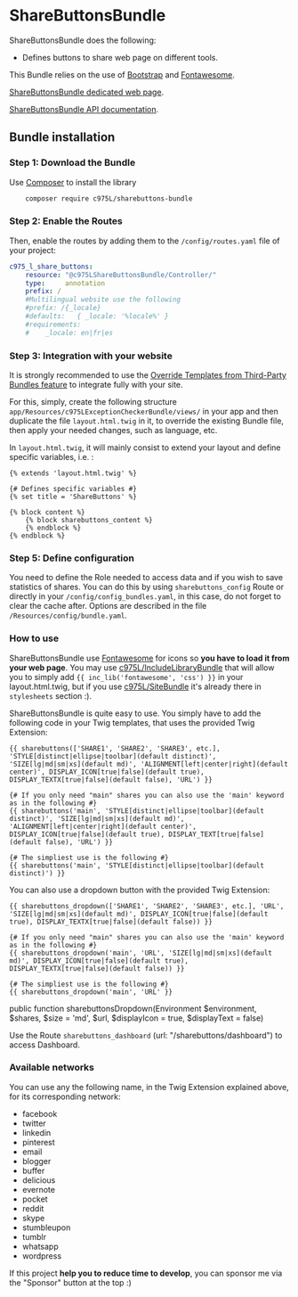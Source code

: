 # ShareButtonsBundle

ShareButtonsBundle does the following:

- Defines buttons to share web page on different tools.

This Bundle relies on the use of [Bootstrap](http://getbootstrap.com/) and [Fontawesome](https://fontawesome.com).

[ShareButtonsBundle dedicated web page](https://975l.com/en/pages/sharebuttons-bundle).

[ShareButtonsBundle API documentation](https://975l.com/apidoc/c975L/ShareButtonsBundle.html).

## Bundle installation

### Step 1: Download the Bundle

Use [Composer](https://getcomposer.org) to install the library

```bash
    composer require c975L/sharebuttons-bundle
```

### Step 2: Enable the Routes

Then, enable the routes by adding them to the `/config/routes.yaml` file of your project:

```yml
c975_l_share_buttons:
    resource: "@c975LShareButtonsBundle/Controller/"
    type:     annotation
    prefix: /
    #Multilingual website use the following
    #prefix: /{_locale}
    #defaults:   { _locale: '%locale%' }
    #requirements:
    #    _locale: en|fr|es
```

### Step 3: Integration with your website

It is strongly recommended to use the [Override Templates from Third-Party Bundles feature](http://symfony.com/doc/current/templating/overriding.html) to integrate fully with your site.

For this, simply, create the following structure `app/Resources/c975LExceptionCheckerBundle/views/` in your app and then duplicate the file `layout.html.twig` in it, to override the existing Bundle file, then apply your needed changes, such as language, etc.

In `layout.html.twig`, it will mainly consist to extend your layout and define specific variables, i.e. :

```twig
{% extends 'layout.html.twig' %}

{# Defines specific variables #}
{% set title = 'ShareButtons' %}

{% block content %}
    {% block sharebuttons_content %}
    {% endblock %}
{% endblock %}
```

### Step 5: Define configuration

You need to define the Role needed to access data and if you wish to save statistics of shares. You can do this by using `sharebuttons_config` Route or directly in your `/config/config_bundles.yaml`, in this case, do not forget to clear the cache after. Options are described in the file `/Resources/config/bundle.yaml`.

### How to use

ShareButtonsBundle use [Fontawesome](https://fontawesome.com) for icons so **you have to load it from your web page**. You may use [c975L/IncludeLibraryBundle](https://github.com/975L/IncludeLibraryBundle) that will allow you to simply add `{{ inc_lib('fontawesome', 'css') }}` in your layout.html.twig, but if you use [c975L/SiteBundle](https://github.com/975L/SiteBundle) it's already there in `stylesheets` section :).

ShareButtonsBundle is quite easy to use. You simply have to add the following code in your Twig templates, that uses the provided Twig Extension:

```twig
{{ sharebuttons(['SHARE1', 'SHARE2', 'SHARE3', etc.], 'STYLE[distinct|ellipse|toolbar](default distinct)', 'SIZE[lg|md|sm|xs](default md)', 'ALIGNMENT[left|center|right](default center)', DISPLAY_ICON[true|false](default true), DISPLAY_TEXTX[true|false](default false), 'URL') }}

{# If you only need "main" shares you can also use the 'main' keyword as in the following #}
{{ sharebuttons('main', 'STYLE[distinct|ellipse|toolbar](default distinct)', 'SIZE[lg|md|sm|xs](default md)', 'ALIGNMENT[left|center|right](default center)', DISPLAY_ICON[true|false](default true), DISPLAY_TEXT[true|false](default false), 'URL') }}

{# The simpliest use is the following #}
{{ sharebuttons('main', 'STYLE[distinct|ellipse|toolbar](default distinct)') }}
```

You can also use a dropdown button with the provided Twig Extension:

```twig
{{ sharebuttons_dropdown(['SHARE1', 'SHARE2', 'SHARE3', etc.], 'URL', 'SIZE[lg|md|sm|xs](default md)', DISPLAY_ICON[true|false](default true), DISPLAY_TEXTX[true|false](default false)) }}

{# If you only need "main" shares you can also use the 'main' keyword as in the following #}
{{ sharebuttons_dropdown('main', 'URL', 'SIZE[lg|md|sm|xs](default md)', DISPLAY_ICON[true|false](default true), DISPLAY_TEXTX[true|false](default false)) }}

{# The simpliest use is the following #}
{{ sharebuttons_dropdown('main', 'URL' }}
```

public function sharebuttonsDropdown(Environment $environment, $shares, $size = 'md', $url, $displayIcon = true, $displayText = false)

Use the Route `sharebuttons_dashboard` (url: "/sharebuttons/dashboard") to access Dashboard.

### Available networks

You can use any the following name, in the Twig Extension explained above, for its corresponding network:

- facebook
- twitter
- linkedin
- pinterest
- email
- blogger
- buffer
- delicious
- evernote
- pocket
- reddit
- skype
- stumbleupon
- tumblr
- whatsapp
- wordpress

If this project **help you to reduce time to develop**, you can sponsor me via the "Sponsor" button at the top :)
